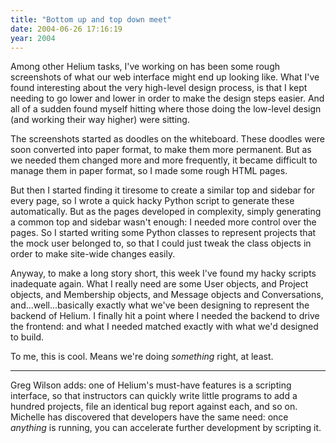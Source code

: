 ```yaml
---
title: "Bottom up and top down meet"
date: 2004-06-26 17:16:19
year: 2004
---
```

Among other Helium tasks, I've working on has been some rough screenshots of what our web interface might end up looking like. What I've found interesting about the very high-level design process, is that I kept needing to go lower and lower in order to make the design steps easier. And all of a sudden found myself hitting where those doing the low-level design (and working their way higher) were sitting.

The screenshots started as doodles on the whiteboard. These doodles were soon converted into paper format, to make them more permanent. But as we needed them changed more and more frequently, it became difficult to manage them in paper format, so I made some rough HTML pages.

But then I started finding it tiresome to create a similar top and sidebar for every page, so I wrote a quick hacky Python script to generate these automatically. But as the pages developed in complexity, simply generating a common top and sidebar wasn't enough: I needed more control over the pages. So I started writing some Python classes to represent projects that the mock user belonged to, so that I could just tweak the class objects in order to make site-wide changes easily.

Anyway, to make a long story short, this week I've found my hacky scripts inadequate again. What I really need are some User objects, and Project objects, and Membership objects, and Message objects and Conversations, and...well...basically exactly what we've been designing to represent the backend of Helium. I finally hit a point where I needed the backend to drive the frontend: and what I needed matched exactly with what we'd designed to build.

To me, this is cool. Means we're doing <em>something</em> right, at least.

<hr />

Greg Wilson adds: one of Helium's must-have features is a scripting interface, so that instructors can quickly write little programs to add a hundred projects, file an identical bug report against each, and so on. Michelle has discovered that developers have the same need: once <em>anything</em> is running, you can accelerate further development by scripting it.
